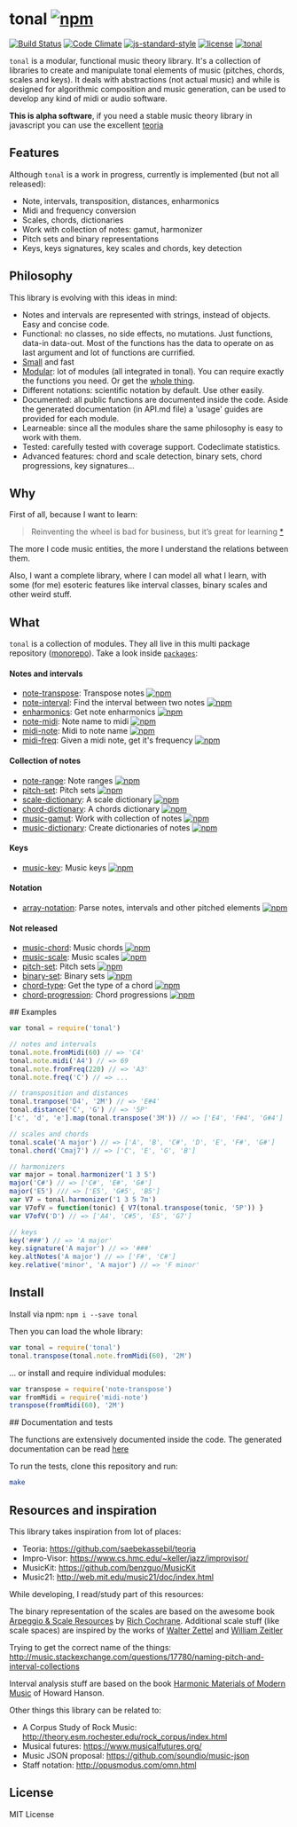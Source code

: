 # tonal [![npm](https://img.shields.io/npm/v/tonal.svg)](https://www.npmjs.com/package/tonal)

[![Build Status](https://travis-ci.org/danigb/tonal.svg?branch=master)](https://travis-ci.org/danigb/tonal)
[![Code Climate](https://codeclimate.com/github/danigb/tonal/badges/gpa.svg)](https://codeclimate.com/github/danigb/tonal)
[![js-standard-style](https://img.shields.io/badge/code%20style-standard-brightgreen.svg?style=flat)](https://github.com/feross/standard)
[![license](https://img.shields.io/npm/l/tonal.svg)](https://www.npmjs.com/package/tonal)
[![tonal](https://img.shields.io/badge/tonal-modules-yellow.svg)](https://www.npmjs.com/browse/keyword/tonal)

`tonal` is a modular, functional music theory library. It's a collection of libraries to create and manipulate tonal elements of music (pitches, chords, scales and keys). It deals with abstractions (not actual music) and while is designed for algorithmic composition and music generation, can be used to develop any kind of midi or audio software.

__This is alpha software__, if you need a stable music theory library in javascript you can use the excellent [teoria](https://github.com/saebekassebil/teoria)

## Features

Although `tonal` is a work in progress, currently is implemented (but not all released):

- Note, intervals, transposition, distances, enharmonics
- Midi and frequency conversion
- Scales, chords, dictionaries
- Work with collection of notes: gamut, harmonizer
- Pitch sets and binary representations
- Keys, keys signatures, key scales and chords, key detection

## Philosophy

This library is evolving with this ideas in mind:

- Notes and intervals are represented with strings, instead of objects. Easy and concise code.
- Functional: no classes, no side effects, no mutations. Just functions, data-in data-out. Most of the functions has the data to operate on as last argument and lot of functions are currified.
- [Small](https://rawgit.com/danigb/tonal/master/dist/disc.html) and fast
- [Modular](https://www.npmjs.com/browse/keyword/tonal): lot of modules (all integrated in tonal). You can require exactly the functions you need. Or get the [whole thing](https://www.npmjs.com/package/tonal).
- Different notations: scientific notation by default. Use other easily.
- Documented: all public functions are documented inside the code. Aside the generated documentation (in API.md file) a 'usage' guides are provided for each module.
- Learneable: since all the modules share the same philosophy is easy to work with them.
- Tested: carefully tested with coverage support. Codeclimate statistics.
- Advanced features: chord and scale detection, binary sets, chord progressions, key signatures...

## Why

First of all, because I want to learn:

> Reinventing the wheel is bad for business, but it’s great for learning
[*](http://philipwalton.com/articles/how-to-become-a-great-front-end-engineer)

The more I code music entities, the more I understand the relations between them.

Also, I want a complete library, where I can model all what I learn, with some (for me) esoteric features like interval classes, binary scales and other weird stuff.

## What

`tonal` is a collection of modules. They all live in this
multi package repository ([monorepo](https://github.com/babel/babel/blob/master/doc/design/monorepo.md)). Take a look inside [`packages`](https://github.com/danigb/tonal/tree/master/packages):

#### Notes and intervals
- [note-transpose](https://github.com/danigb/tonal/tree/master/packages/note-transpose):
Transpose notes
[![npm](https://img.shields.io/npm/v/note-transpose.svg)](https://www.npmjs.com/package/nnote-transpose)
- [note-interval](https://github.com/danigb/tonal/tree/master/packages/note-interval):
Find the interval between two notes
[![npm](https://img.shields.io/npm/v/note-interval.svg)](https://www.npmjs.com/package/note-interval)
- [enharmonics](https://github.com/danigb/tonal/tree/master/packages/enharmonics):
Get note enharmonics
[![npm](https://img.shields.io/npm/v/enharmonics.svg)](https://www.npmjs.com/package/enharmonics)
- [note-midi](https://github.com/danigb/tonal/tree/master/packages/note-midi):
Note name to midi
[![npm](https://img.shields.io/npm/v/note-midi.svg)](https://www.npmjs.com/package/note-midi)
- [midi-note](https://github.com/danigb/tonal/tree/master/packages/midi-note):
Midi to note name
[![npm](https://img.shields.io/npm/v/midi-note.svg)](https://www.npmjs.com/package/midi-note)
- [midi-freq](https://github.com/danigb/tonal/tree/master/packages/midi-freq):
Given a midi note, get it's frequency
[![npm](https://img.shields.io/npm/v/midi-freq.svg)](https://www.npmjs.com/package/midi-freq)

#### Collection of notes
- [note-range](https://github.com/danigb/tonal/tree/master/packages/note-range):
Note ranges
[![npm](https://img.shields.io/npm/v/scale-dictionary.svg)](https://www.npmjs.com/package/note-range)
- [pitch-set](https://github.com/danigb/tonal/tree/master/packages/pitch-set):
Pitch sets
[![npm](https://img.shields.io/npm/v/scale-dictionary.svg)](https://www.npmjs.com/package/pitch-set)
- [scale-dictionary](https://github.com/danigb/tonal/tree/master/packages/scale-dictionary):
A scale dictionary
[![npm](https://img.shields.io/npm/v/scale-dictionary.svg)](https://www.npmjs.com/package/scale-dictionary)
- [chord-dictionary](https://github.com/danigb/tonal/tree/master/packages/chord-dictionary):
A chords dictionary
[![npm](https://img.shields.io/npm/v/chord-dictionary.svg)](https://www.npmjs.com/package/chord-dictionary)
- [music-gamut](https://github.com/danigb/tonal/tree/master/packages/music-gamut):
Work with collection of notes
[![npm](https://img.shields.io/npm/v/music-gamut.svg)](https://www.npmjs.com/package/music-gamut)
- [music-dictionary](https://github.com/danigb/tonal/tree/master/packages/music-dictionary):
Create dictionaries of notes
[![npm](https://img.shields.io/npm/v/music-dictionary.svg)](https://www.npmjs.com/package/mmusic-dictionary)

#### Keys
- [music-key](https://github.com/danigb/tonal/tree/master/packages/music-key):
Music keys
[![npm](https://img.shields.io/npm/v/music-key.svg)](https://www.npmjs.com/package/music-key)

#### Notation
- [array-notation](https://github.com/danigb/tonal/tree/master/packages/array-notation):
Parse notes, intervals and other pitched elements
[![npm](https://img.shields.io/npm/v/array-notation.svg)](https://www.npmjs.com/package/array-notation)

#### Not released

- [music-chord](https://github.com/danigb/tonal/tree/master/packages/music-chord):
Music chords
[![npm](https://img.shields.io/npm/v/music-chord.svg)](https://www.npmjs.com/package/music-chord)
- [music-scale](https://github.com/danigb/tonal/tree/master/packages/music-scale):
Music scales
[![npm](https://img.shields.io/npm/v/music-scale.svg)](https://www.npmjs.com/package/music-scale)
- [pitch-set](https://github.com/danigb/tonal/tree/master/packages/pitch-set):
Pitch sets
[![npm](https://img.shields.io/npm/v/pitch-set.svg)](https://www.npmjs.com/package/pitch-set)
- [binary-set](https://github.com/danigb/tonal/tree/master/packages/binary-set):
Binary sets
[![npm](https://img.shields.io/npm/v/binary-set.svg)](https://www.npmjs.com/package/binary-set)
- [chord-type](https://github.com/danigb/tonal/tree/master/packages/chord-type):
Get the type of a chord
[![npm](https://img.shields.io/npm/v/chord-type.svg)](https://www.npmjs.com/package/chord-type)
- [chord-progression](https://github.com/danigb/tonal/tree/master/packages/chord-progression):
Chord progressions
[![npm](https://img.shields.io/npm/v/chord-progression.svg)](https://www.npmjs.com/package/chord-progression)


## Examples

```js
var tonal = require('tonal')

// notes and intervals
tonal.note.fromMidi(60) // => 'C4'
tonal.note.midi('A4') // => 69
tonal.note.fromFreq(220) // => 'A3'
tonal.note.freq('C') // => ...

// transposition and distances
tonal.tranpose('D4', '2M') // => 'E#4'
tonal.distance('C', 'G') // => '5P'
['c', 'd', 'e'].map(tonal.transpose('3M')) // => ['E4', 'F#4', 'G#4']

// scales and chords
tonal.scale('A major') // => ['A', 'B', 'C#', 'D', 'E', 'F#', 'G#']
tonal.chord('Cmaj7') // => ['C', 'E', 'G', 'B']

// harmonizers
var major = tonal.harmonizer('1 3 5')
major('C#') // => ['C#', 'E#', 'G#']
major('E5') /// => ['E5', 'G#5', 'B5']
var V7 = tonal.harmonizer('1 3 5 7m')
var V7ofV = function(tonic) { V7(tonal.transpose(tonic, '5P')) }
var V7ofV('D') // => ['A4', 'C#5', 'E5', 'G7']

// keys
key('###') // => 'A major'
key.signature('A major') // => '###'
key.altNotes('A major') // => ['F#', 'C#']
key.relative('minor', 'A major') // => 'F minor'
```

## Install

Install via npm: `npm i --save tonal`

Then you can load the whole library:

```js
var tonal = require('tonal')
tonal.transpose(tonal.note.fromMidi(60), '2M')
```

... or install and require individual modules:

```js
var transpose = require('note-transpose')
var fromMidi = require('midi-note')
transpose(fromMidi(60), '2M')
```

## Documentation and tests

The functions are extensively documented inside the code. The generated documentation can be read [here]()

To run the tests, clone this repository and run:

```bash
make
```

## Resources and inspiration

This library takes inspiration from lot of places:

- Teoria: https://github.com/saebekassebil/teoria
- Impro-Visor: https://www.cs.hmc.edu/~keller/jazz/improvisor/
- MusicKit: https://github.com/benzguo/MusicKit
- Music21: http://web.mit.edu/music21/doc/index.html

While developing, I read/study part of this resources:

The binary representation of the scales are based on the awesome book [Arpeggio & Scale Resources](https://archive.org/details/ScaleAndArpeggioResourcesAGuitarEncyclopedia) by [Rich Cochrane](http://cochranemusic.com/). Additional scale stuff (like scale spaces) are inspired by the works of [Walter Zettel](http://www.muzuu.org/new_life/pics/simpleblog/scales/scalesadvice.html) and [William Zeitler](http://www.allthescales.org/)

Trying to get the correct name of the things:
http://music.stackexchange.com/questions/17780/naming-pitch-and-interval-collections

Interval analysis stuff are based on the book [Harmonic Materials of Modern Music](https://archive.org/details/harmonicmaterial00hans) of Howard Hanson.

Other things this library can be related to:

- A Corpus Study of Rock Music:  http://theory.esm.rochester.edu/rock_corpus/index.html
- Musical futures: https://www.musicalfutures.org/
- Music JSON proposal: https://github.com/soundio/music-json
- Staff notation: http://opusmodus.com/omn.html

## License

MIT License
